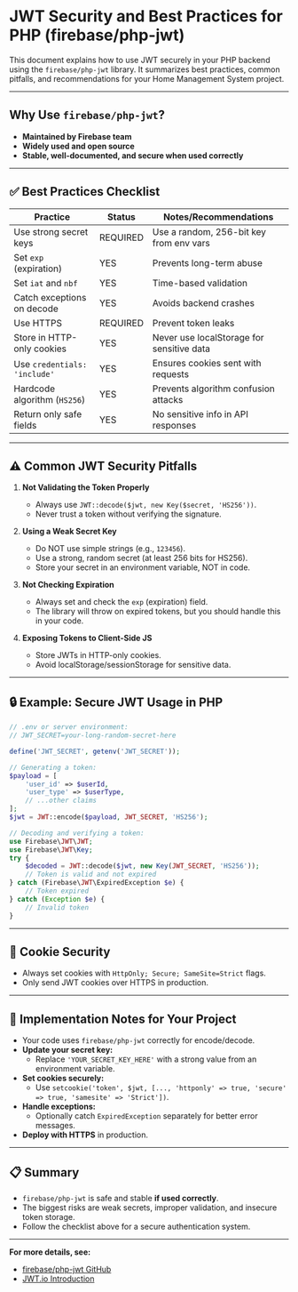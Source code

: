 # JWT Security and Best Practices for PHP (firebase/php-jwt)

This document explains how to use JWT securely in your PHP backend using the `firebase/php-jwt` library. It summarizes best practices, common pitfalls, and recommendations for your Home Management System project.

---

## Why Use `firebase/php-jwt`?
- **Maintained by Firebase team**
- **Widely used and open source**
- **Stable, well-documented, and secure when used correctly**

---

## ✅ Best Practices Checklist

| Practice                        | Status  | Notes/Recommendations                      |
|----------------------------------|---------|--------------------------------------------|
| Use strong secret keys           | REQUIRED| Use a random, 256-bit key from env vars    |
| Set `exp` (expiration)           | YES     | Prevents long-term abuse                   |
| Set `iat` and `nbf`              | YES     | Time-based validation                      |
| Catch exceptions on decode       | YES     | Avoids backend crashes                     |
| Use HTTPS                        | REQUIRED| Prevent token leaks                        |
| Store in HTTP-only cookies       | YES     | Never use localStorage for sensitive data  |
| Use `credentials: 'include'`     | YES     | Ensures cookies sent with requests         |
| Hardcode algorithm (`HS256`)     | YES     | Prevents algorithm confusion attacks       |
| Return only safe fields          | YES     | No sensitive info in API responses         |

---

## ⚠️ Common JWT Security Pitfalls

1. **Not Validating the Token Properly**
   - Always use `JWT::decode($jwt, new Key($secret, 'HS256'))`.
   - Never trust a token without verifying the signature.

2. **Using a Weak Secret Key**
   - Do NOT use simple strings (e.g., `123456`).
   - Use a strong, random secret (at least 256 bits for HS256).
   - Store your secret in an environment variable, NOT in code.

3. **Not Checking Expiration**
   - Always set and check the `exp` (expiration) field.
   - The library will throw on expired tokens, but you should handle this in your code.

4. **Exposing Tokens to Client-Side JS**
   - Store JWTs in HTTP-only cookies.
   - Avoid localStorage/sessionStorage for sensitive data.

---

## 🔒 Example: Secure JWT Usage in PHP

```php
// .env or server environment:
// JWT_SECRET=your-long-random-secret-here

define('JWT_SECRET', getenv('JWT_SECRET'));

// Generating a token:
$payload = [
    'user_id' => $userId,
    'user_type' => $userType,
    // ...other claims
];
$jwt = JWT::encode($payload, JWT_SECRET, 'HS256');

// Decoding and verifying a token:
use Firebase\JWT\JWT;
use Firebase\JWT\Key;
try {
    $decoded = JWT::decode($jwt, new Key(JWT_SECRET, 'HS256'));
    // Token is valid and not expired
} catch (Firebase\JWT\ExpiredException $e) {
    // Token expired
} catch (Exception $e) {
    // Invalid token
}
```

---

## 🔐 Cookie Security
- Always set cookies with `HttpOnly; Secure; SameSite=Strict` flags.
- Only send JWT cookies over HTTPS in production.

---

## 🚦 Implementation Notes for Your Project
- Your code uses `firebase/php-jwt` correctly for encode/decode.
- **Update your secret key:**
  - Replace `'YOUR_SECRET_KEY_HERE'` with a strong value from an environment variable.
- **Set cookies securely:**
  - Use `setcookie('token', $jwt, [..., 'httponly' => true, 'secure' => true, 'samesite' => 'Strict'])`.
- **Handle exceptions:**
  - Optionally catch `ExpiredException` separately for better error messages.
- **Deploy with HTTPS** in production.

---

## 📋 Summary
- `firebase/php-jwt` is safe and stable **if used correctly**.
- The biggest risks are weak secrets, improper validation, and insecure token storage.
- Follow the checklist above for a secure authentication system.

---

**For more details, see:**
- [firebase/php-jwt GitHub](https://github.com/firebase/php-jwt)
- [JWT.io Introduction](https://jwt.io/introduction/)
